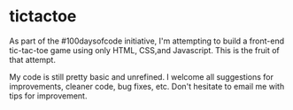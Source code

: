 # tictactoe

As part of the #100daysofcode initiative, I'm attempting to build a front-end tic-tac-toe game using only HTML, CSS,and Javascript. This is the fruit of that attempt. 

My code is still pretty basic and unrefined. I welcome all suggestions for improvements, cleaner code, bug fixes, etc. Don't hesitate to email me with tips for improvement.
